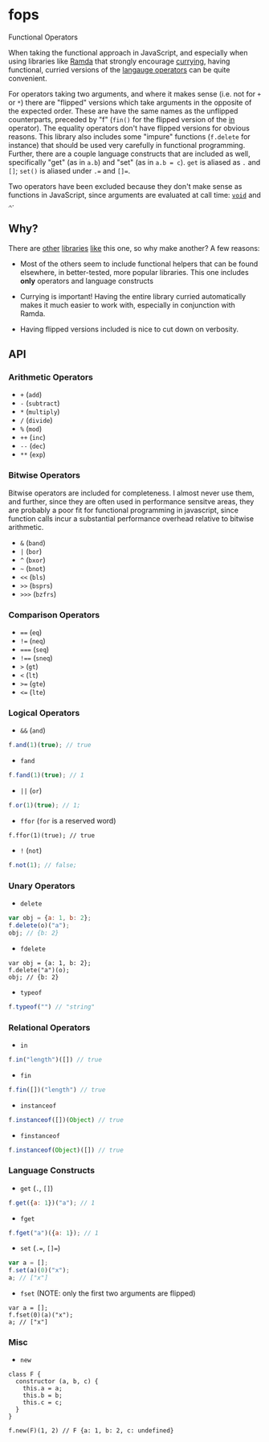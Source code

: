 # fops
Functional Operators

When taking the functional approach in JavaScript, and especially when using libraries like [Ramda]() that strongly encourage [currying](https://en.wikipedia.org/wiki/Currying), having functional, curried versions of the [langauge operators](https://developer.mozilla.org/en-US/docs/Web/JavaScript/Guide/Expressions_and_Operators#Arithmetic_operators) can be quite convenient.

For operators taking two arguments, and where it makes sense (i.e. not for `+` or `*`) there are "flipped" versions which take arguments in the opposite of the expected order. These are have the same names as the unflipped counterparts, preceded by "f" (`fin()` for the flipped version of the [in](https://developer.mozilla.org/en-US/docs/Web/JavaScript/Reference/Operators/in) operator). The equality operators don't have flipped versions for obvious reasons. This library also includes some "impure" functions (`f.delete` for instance) that should be used very carefully in functional programming. Further, there are a couple language constructs that are included as well, specifically "get" (as in `a.b`) and "set" (as in `a.b = c`). `get` is aliased as `.` and `[]`; `set()` is aliased under `.=` and `[]=`.

Two operators have been excluded because they don't make sense as functions in JavaScript, since arguments are evaluated at call time: [`void`](https://developer.mozilla.org/en-US/docs/Web/JavaScript/Reference/Operators/void) and [`,`](https://developer.mozilla.org/en-US/docs/Web/JavaScript/Reference/Operators/Comma_Operator).

## Why?
There are [other](https://github.com/hughfdjackson/op-lift) [libraries](https://github.com/kaleb/js-op) [like](https://github.com/dsc/operator.js) this one, so why make another? A few reasons: 

- Most of the others seem to include functional helpers that can be found elsewhere, in better-tested, more popular libraries. This one includes **only** operators and language constructs 

- Currying is important! Having the entire library curried automatically makes it much easier to work with, especially in conjunction with Ramda.

- Having flipped versions included is nice to cut down on verbosity.

## API

### Arithmetic Operators
- `+` (`add`)
- `-` (`subtract`)
- `*` (`multiply`)
- `/` (`divide`)
- `%` (`mod`)
- `++` (`inc`)
- `--` (`dec`)
- `**` (`exp`)

### Bitwise Operators
Bitwise operators are included for completeness. I almost never use them, and further, since they are often used in performance sensitve areas, they are probably a poor fit for functional programming in javascript, since function calls incur a substantial performance overhead relative to bitwise arithmetic.

- `&` (`band`)
- `|` (`bor`)
- `^` (`bxor`)
- `~` (`bnot`)
- `<<` (`bls`)
- `>>` (`bsprs`)
- `>>>` (`bzfrs`)

### Comparison Operators
- `==` (`eq`)
- `!=` (`neq`)
- `===` (`seq`)
- `!==` (`sneq`)
- `>` (`gt`)
- `<` (`lt`)
- `>=` (`gte`)
- `<=` (`lte`)

### Logical Operators
- `&&` (`and`)
```js
f.and(1)(true); // true
```

- `fand`
```js
f.fand(1)(true); // 1
```

- `||` (`or`)
```js
f.or(1)(true); // 1;
```

- `ffor` (`for` is a reserved word)
```
f.ffor(1)(true); // true
```

- `!` (`not`)
```js
f.not(1); // false;
```


### Unary Operators
- `delete`
```js
var obj = {a: 1, b: 2};
f.delete(o)("a");
obj; // {b: 2}
```

- `fdelete`
```
var obj = {a: 1, b: 2};
f.delete("a")(o);
obj; // {b: 2}
```

- `typeof`
```js
f.typeof("") // "string"
```

### Relational Operators

- `in`
```js
f.in("length")([]) // true
```

- `fin`
```js
f.fin([])("length") // true
```

- `instanceof`
```js
f.instanceof([])(Object) // true
```

- `finstanceof`
```js
f.instanceof(Object)([]) // true
```

### Language Constructs

- `get` (`.`, `[]`)
```js
f.get({a: 1})("a"); // 1
```

- `fget`
```js
f.fget("a")({a: 1}); // 1
```

- `set` (`.=`, `[]=`)
```js
var a = [];
f.set(a)(0)("x");
a; // ["x"]
```

- `fset` (NOTE: only the first two arguments are flipped)
```
var a = [];
f.fset(0)(a)("x");
a; // ["x"]
```

### Misc

- `new`
```
class F {
  constructor (a, b, c) {
    this.a = a;
    this.b = b;
    this.c = c;
  }
}

f.new(F)(1, 2) // F {a: 1, b: 2, c: undefined}

```
